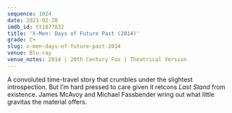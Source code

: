 ```yaml
---
sequence: 1024
date: 2021-02-20
imdb_id: tt1877832
title: 'X-Men: Days of Future Past (2014)'
grade: C+
slug: x-men-days-of-future-past-2014
venue: Blu-ray
venue_notes: 2014 | 20th Century Fox | Theatrical Version
---
```


A convoluted time-travel story that crumbles under the slightest introspection. But I’m hard pressed to care given it retcons <span data-imdb-id="tt0376994">_Last Stand_</span> from existence. James McAvoy and Michael Fassbender wring out what little gravitas the material offers.